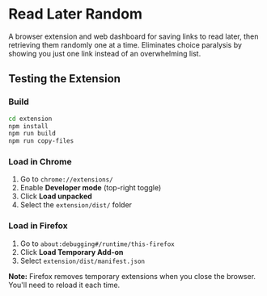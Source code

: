# Read Later Random

A browser extension and web dashboard for saving links to read later, then retrieving them randomly one at a time. Eliminates choice paralysis by showing you just one link instead of an overwhelming list.

## Testing the Extension

### Build
```bash
cd extension
npm install
npm run build
npm run copy-files
```

### Load in Chrome
1. Go to `chrome://extensions/`
2. Enable **Developer mode** (top-right toggle)
3. Click **Load unpacked**
4. Select the `extension/dist/` folder

### Load in Firefox
1. Go to `about:debugging#/runtime/this-firefox`
2. Click **Load Temporary Add-on**
3. Select `extension/dist/manifest.json`

**Note:** Firefox removes temporary extensions when you close the browser. You'll need to reload it each time.
